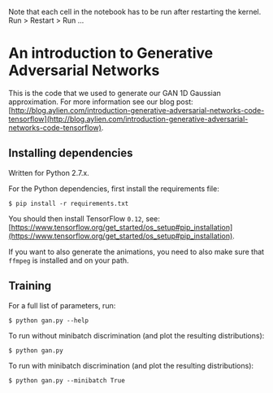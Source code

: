 Note that each cell in the notebook has to be run after restarting the kernel. Run > Restart > Run ...
# An introduction to Generative Adversarial Networks

This is the code that we used to generate our GAN 1D Gaussian approximation.
For more information see our blog post: [http://blog.aylien.com/introduction-generative-adversarial-networks-code-tensorflow](http://blog.aylien.com/introduction-generative-adversarial-networks-code-tensorflow).

## Installing dependencies

Written for Python 2.7.x.

For the Python dependencies, first install the requirements file:

    $ pip install -r requirements.txt

You should then install TensorFlow `0.12`, see: [https://www.tensorflow.org/get_started/os_setup#pip_installation](https://www.tensorflow.org/get_started/os_setup#pip_installation).

If you want to also generate the animations, you need to also make sure that `ffmpeg` is installed and on your path.

## Training

For a full list of parameters, run:

    $ python gan.py --help

To run without minibatch discrimination (and plot the resulting distributions):

    $ python gan.py

To run with minibatch discrimination (and plot the resulting distributions):

    $ python gan.py --minibatch True
